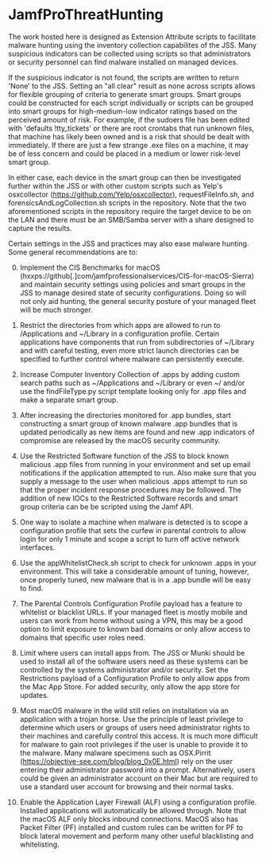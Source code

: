 # JamfProThreatHunting

The work hosted here is designed as Extension Attribute scripts to facilitate malware hunting using the inventory collection 
capabilites of the JSS. Many suspicious indicators can be collected using scripts so that administrators or security 
personnel can find malware installed on managed devices. 

If the suspicious indicator is not found, the scripts are written to return 'None' to the JSS. Setting an "all clear" result 
as none across scripts allows for flexible grouping of criteria to generate smart groups. Smart groups could be
constructed for each script individually or scripts can be grouped into smart groups for high-medium-low indicator ratings
based on the perceived amount of risk. For example, if the sudoers file has been edited with 'defaults !tty_tickets' or 
there are root crontabs that run unknown files, that machine has likely been owned and is a risk that should be dealt with 
immediately. If there are just a few strange .exe files on a machine, it may be of less concern and could be placed in a 
medium or lower risk-level smart group. 

In either case, each device in the smart group can then be investigated further 
within the JSS or with other custom scripts such as Yelp's osxcollector (https://github.com/Yelp/osxcollector), 
requestFileInfo.sh, and forensicsAndLogCollection.sh scripts in the repository. Note that the two aforementioned scripts in
the repository require the target device to be on the LAN and there must be an SMB/Samba server with a share designed to
capture the results.

Certain settings in the JSS and practices may also ease malware hunting. Some general recommendations are to:

  0. Implement the CIS Benchmarks for macOS (hxxps://github[.]com/jamfprofessionalservices/CIS-for-macOS-Sierra) and 
     maintain security settings using policies and smart groups in the JSS to manage desired state of security 
     configurations. Doing so will not only aid hunting, the general security posture of your managed fleet will be much
     stronger.
  
  1. Restrict the directories from which apps are allowed to run to /Applications and ~/Library in a configuration profile.
     Certain applications have components that run from subdirectories of ~/Library and with careful testing, even more 
     strict launch directories can be specified to further control where malware can persistently execute.
     
  2. Increase Computer Inventory Collection of .apps by adding custom search paths such as ~/Applications and ~/Library or 
     even ~/ and/or use the findFileType.py script template looking only for .app files and make a separate smart group.
     
  3. After increasing the directories monitored for .app bundles, start constructing a smart group of known malware .app 
     bundles that is updated periodically as new items are found and new .app indicators of compromise are released by the 
     macOS security community. 
     
  4. Use the Restricted Software function of the JSS to block known malicious .app files from running in your environment and 
     set up email notifications if the application attempted to run. Also make sure that you supply a message to the user 
     when malicious .apps attempt to run so that the proper incident response procedures may be followed. The addition of new 
     IOCs to the Restricted Software records and smart group criteria can be be scripted using the Jamf API.
     
  5. One way to isolate a machine when malware is detected is to scope a configuration profile that sets the curfew in 
     parental controls to allow login for only 1 minute and scope a script to turn off active network interfaces.
     
  6. Use the appWhitelistCheck.sh script to check for unknown .apps in your environment. This will take a considerable amount
     of tuning, however, once properly tuned, new malware that is in a .app bundle will be easy to find.
     
  7. The Parental Controls Configuration Profile payload has a feature to whitelist or blacklist URLs. If your managed fleet
     is mostly mobile and users can work from home without using a VPN, this may be a good option to limit exposure to known
     bad domains or only allow access to domains that specific user roles need.
     
  8. Limit where users can install apps from. The JSS or Munki should be used to install all of the software users need as
     these systems can be controlled by the systems administrator and/or security. Set the Restrictions payload of a 
     Configuration Profile to only allow apps from the Mac App Store. For added security, only allow the app store for 
     updates. 

  9. Most macOS malware in the wild still relies on installation via an application with a trojan horse. Use the principle of 
     least privilege to determine which users or groups of users need administrator rights to their machines and carefully 
     control this access. It is much more difficult for malware to gain root privileges if the user is unable to provide it 
     to the malware. Many malware specimens such as OSX.Pirrit (https://objective-see.com/blog/blog_0x0E.html) rely on the 
     user entering their administrator password into a prompt. Alternatively, users could be given an administrator account 
     on their Mac but are required to use a standard user account for browsing and their normal tasks.
     
 10. Enable the Application Layer Firewall (ALF) using a configuration profile. Installed applications will automatically be 
     allowed through. Note that the macOS ALF only blocks inbound connections. MacOS also has Packet Filter (PF) installed 
     and custom rules can be written for PF to block lateral movement and perform many other useful blacklisting and 
     whitelisting.
